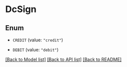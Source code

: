 # DcSign

## Enum


* `CREDIT` (value: `"credit"`)

* `DEBIT` (value: `"debit"`)


[[Back to Model list]](../README.md#documentation-for-models) [[Back to API list]](../README.md#documentation-for-api-endpoints) [[Back to README]](../README.md)


